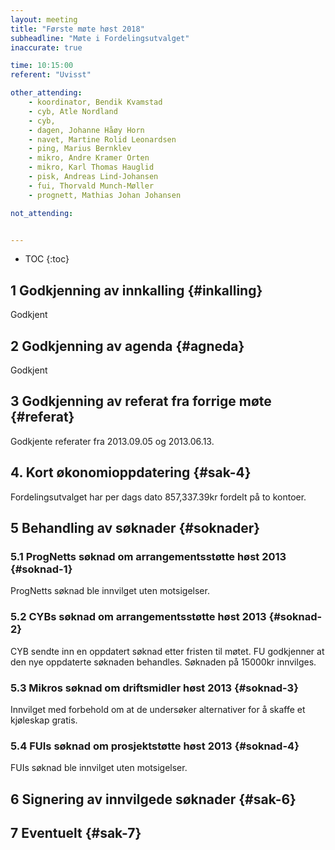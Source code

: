 ```yaml
---
layout: meeting
title: "Første møte høst 2018"
subheadline: "Møte i Fordelingsutvalget"
inaccurate: true

time: 10:15:00
referent: "Uvisst"

other_attending:
    - koordinator, Bendik Kvamstad
    - cyb, Atle Nordland
    - cyb,
    - dagen, Johanne Håøy Horn
    - navet, Martine Rolid Leonardsen
    - ping, Marius Bernklev
    - mikro, Andre Kramer Orten
    - mikro, Karl Thomas Hauglid
    - pisk, Andreas Lind-Johansen
    - fui, Thorvald Munch-Møller
    - prognett, Mathias Johan Johansen

not_attending:


---
```

* TOC
{:toc}


## 1 Godkjenning av innkalling  {#inkalling}
Godkjent

## 2 Godkjenning av agenda {#agneda}
Godkjent

## 3 Godkjenning av referat fra forrige møte {#referat}
Godkjente referater fra 2013.09.05 og 2013.06.13.

## 4. Kort økonomioppdatering {#sak-4}
Fordelingsutvalget har per dags dato 857,337.39kr fordelt på to kontoer.

## 5 Behandling av søknader {#soknader}
### 5.1 ProgNetts søknad om arrangementsstøtte høst 2013 {#soknad-1}
ProgNetts søknad ble innvilget uten motsigelser.

### 5.2 CYBs søknad om arrangementsstøtte høst 2013 {#soknad-2}
CYB sendte inn en oppdatert søknad etter fristen til møtet. FU godkjenner at den nye oppdaterte søknaden behandles. Søknaden på 15000kr innvilges.

### 5.3 Mikros søknad om driftsmidler høst 2013 {#soknad-3}
Innvilget med forbehold om at de undersøker alternativer for å skaffe et kjøleskap gratis.

### 5.4 FUIs søknad om prosjektstøtte høst 2013 {#soknad-4}
FUIs søknad ble innvilget uten motsigelser.

## 6 Signering av innvilgede søknader {#sak-6}

## 7 Eventuelt {#sak-7}
